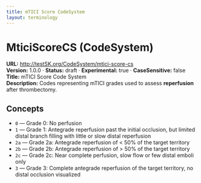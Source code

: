 ```yaml
---
title: mTICI Score CodeSystem
layout: terminology
---
```


# MticiScoreCS (CodeSystem)

**URL:** http://testSK.org/CodeSystem/mtici-score-cs  
**Version:** 1.0.0 · **Status:** draft · **Experimental:** true · **CaseSensitive:** false  
**Title:** mTICI Score Code System  
**Description:** Codes representing mTICI grades used to assess **reperfusion** after thrombectomy.

## Concepts
- `0` — Grade 0: No perfusion  
- `1` — Grade 1: Antegrade reperfusion past the initial occlusion, but limited distal branch filling with little or slow distal reperfusion  
- `2a` — Grade 2a: Antegrade reperfusion of < 50% of the target territory  
- `2b` — Grade 2b: Antegrade reperfusion of > 50% of the target territory  
- `2c` — Grade 2c: Near complete perfusion, slow flow or few distal emboli only  
- `3` — Grade 3: Complete antegrade reperfusion of the target territory, no distal occlusion visualized
